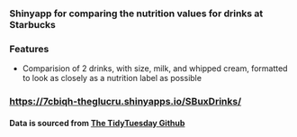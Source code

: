 ### Shinyapp for comparing the nutrition values for drinks at Starbucks

### Features

- Comparision of 2 drinks, with size, milk, and whipped cream, formatted to look as closely as a nutrition label as possible

### https://7cbiqh-theglucru.shinyapps.io/SBuxDrinks/

#### Data is sourced from [The TidyTuesday Github](https://github.com/rfordatascience/tidytuesday/blob/master/data/2021/2021-12-21/readme.md)
